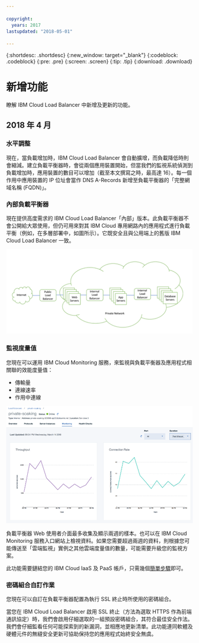```yaml
---

copyright:
  years: 2017
lastupdated: "2018-05-01"

---
```


{:shortdesc: .shortdesc}
{:new_window: target="_blank"}
{:codeblock: .codeblock}
{:pre: .pre}
{:screen: .screen}
{:tip: .tip}
{:download: .download}


# 新增功能

瞭解 IBM Cloud Load Balancer 中新增及更新的功能。

## 2018 年 4 月
### 水平調整
現在，當負載增加時，IBM Cloud Load Balancer 會自動擴增，而負載降低時則會縮減。建立負載平衡器時，會從兩個應用裝置開始，但當我們的監視系統偵測到負載增加時，應用裝置的數目可以增加（截至本文撰寫之時，最高達 16）。每一個作用中應用裝置的 IP 位址會當作 DNS A-Records 新增至負載平衡器的「完整網域名稱 (FQDN)」。

### 內部負載平衡器
現在提供高度需求的 IBM Cloud Load Balancer「內部」版本。此負載平衡器不會公開給大眾使用，但仍可用來對其 IBM Cloud 專用網路內的應用程式進行負載平衡（例如，在多層部署中，如圖所示）。它既安全且與公用端上的舊版 IBM Cloud Load Balancer 一致。 

![內部負載平衡器](./images/InternalLB.png)

### 監視度量值
您現在可以運用 IBM Cloud Monitoring 服務，來監視與負載平衡器及應用程式相關聯的效能度量值：

* 傳輸量
* 連線速率
* 作用中連線

![監視度量值](./images/Metrics.png)

負載平衡器 Web 使用者介面最多收集及顯示兩週的樣本。也可以在 IBM Cloud Monitoring 服務入口網站上檢視資料。如果您需要超過兩週的資料，則根據您可能傳送至「雲端監視」實例之其他雲端度量值的數量，可能需要升級您的監視方案。

此功能需要鏈結您的 IBM Cloud IaaS 及 PaaS 帳戶，只需幾個[簡單步驟](https://console.bluemix.net/docs/account/linking_accounts.html#unifyingaccounts)即可。 

### 密碼組合自訂作業
您現在可以自訂在負載平衡器配置為執行 SSL 終止時所使用的密碼組合。

當您在 IBM Cloud Load Balancer 啟用 SSL 終止（方法為選取 HTTPS 作為前端通訊協定）時，我們會啟用仔細選取的一組預設密碼組合，其符合最佳安全作法。我們會仔細監看任何可能探索到的新漏洞，並相應地更新清單。此功能連同軟體及硬體元件的無縫安全更新可協助保持您的應用程式始終安全無虞。
